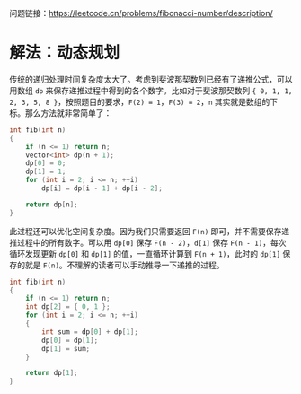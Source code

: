 问题链接：https://leetcode.cn/problems/fibonacci-number/description/

# 解法：动态规划

传统的递归处理时间复杂度太大了。考虑到斐波那契数列已经有了递推公式，可以用数组 `dp` 来保存递推过程中得到的各个数字。比如对于斐波那契数列 `{ 0, 1, 1, 2, 3, 5, 8 }`，按照题目的要求，`F(2) = 1`，`F(3) = 2`，`n` 其实就是数组的下标。那么方法就非常简单了：

```cpp
int fib(int n)
{
    if (n <= 1) return n;
    vector<int> dp(n + 1);
    dp[0] = 0;
    dp[1] = 1;
    for (int i = 2; i <= n; ++i)
    	dp[i] = dp[i - 1] + dp[i - 2];

    return dp[n];
}
```

此过程还可以优化空间复杂度。因为我们只需要返回 `F(n)` 即可，并不需要保存递推过程中的所有数字。可以用 `dp[0]` 保存 `F(n - 2)`，`d[1]` 保存 `F(n - 1)`，每次循环发现更新 `dp[0]` 和 `dp[1]` 的值，一直循环计算到 `F(n + 1)`，此时的 `dp[1]` 保存的就是 `F(n)`。不理解的读者可以手动推导一下递推的过程。

```cpp
int fib(int n)
{
    if (n <= 1) return n;
    int dp[2] = { 0, 1 };
    for (int i = 2; i <= n; ++i)
    {
        int sum = dp[0] + dp[1];
        dp[0] = dp[1];
        dp[1] = sum;
    }

    return dp[1];
}
```
